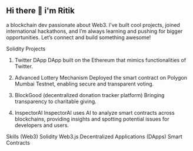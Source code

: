 ## Hi there 👋 i'm Ritik

a blockchain dev passionate about Web3. I’ve built cool projects, joined international hackathons, and I’m always learning and pushing for bigger opportunities. Let’s connect and build something awesome!

Solidity Projects
1. Twitter DApp
 DApp built on the Ethereum that mimics functionalities of Twitter. 

3. Advanced Lottery Mechanism
 Deployed the smart contract on Polygon Mumbai Testnet, enabling secure and transparent voting. 

5. BlockGood (decentralized donation tracker platform)
 Bringing transparency to charitable giving.

7. InspectorAI
 InspectorAI uses AI to analyze smart contracts across blockchains, providing insights and spotting potential issues for developers and users.

Skills (Web3)
 Solidity
 Web3.js
 Decentralized Applications (DApps)
 Smart Contracts





